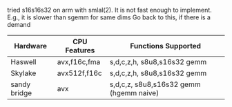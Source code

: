 tried s16s16s32 on arm with smlal(2). It is not fast enough to implement. E.g., it is slower than sgemm for same dims
Go back to this, if there is a demand

| Hardware      | CPU Features               | Functions Supported                                      |
|---------------|----------------------------|----------------------------------------------------------|
| Haswell | avx,f16c,fma| s,d,c,z,h, s8u8,s16s32 gemm         |
| Skylake | avx512f,f16c| s,d,c,z,h, s8u8,s16s32 gemm         |
| sandy bridge | avx| s,d,c,z, s8u8,s16s32 gemm    (hgemm naive)      |
